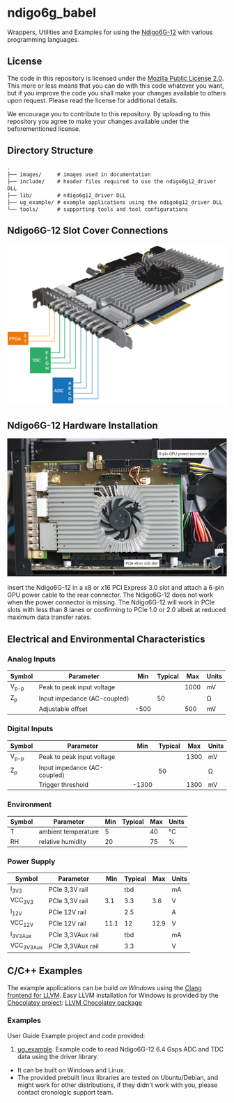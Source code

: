 # ndigo6g_babel
Wrappers, Utilities and Examples for using the [Ndigo6G-12](https://www.cronologic.de/products/adcs/ndigo6g-12) with various programming languages.

## License

The code in this repository is licensed under the [Mozilla Public License 2.0](LICENSE). This more or less means that you can do with this code whatever you want, but if you improve the code you shall make your changes available to others upon request. Please read the license for additional details. 

We encourage you to contribute to this repository. By uploading to this repository you agree to make your changes available under the beforementioned license.

## Directory Structure
    .
    ├── images/     # images used in documentation
    ├── include/    # header files required to use the ndigo6g12_driver DLL
    ├── lib/        # ndigo6g12_driver DLL
    ├── ug_example/ # example applications using the ndigo6g12_driver DLL
    └── tools/      # supporting tools and tool configurations

## Ndigo6G-12 Slot Cover Connections
![Ndigo6G-12 connections](images/Ndigo6G_connections.png)

## Ndigo6G-12 Hardware Installation
![Ndigo6G-12 hardware installation](images/ndigo6g12_hw_installation.jpg)

Insert the Ndigo6G-12 in a x8 or x16 PCI Express 3.0 slot and attach a 6-pin GPU power cable to the rear connector. The Ndigo6G-12 does not work when the power connector is missing. The Ndigo6G-12 will work in PCIe slots with less than 8 lanes or confirming to PCIe 1.0 or 2.0 albeit at reduced maximum data transfer rates.

## Electrical and Environmental Characteristics
### Analog Inputs
Symbol | Parameter | Min | Typical | Max | Units
--- | --- | --- | --- | --- | ---
V<sub>p-p</sub> | Peak to peak input voltage |  |  | 1000 | mV
Z<sub>p</sub> | Input impedance (AC-coupled) |   | 50 |   | Ω
<nbsp> | Adjustable offset | -500  |   | 500 | mV
    
### Digital Inputs
Symbol | Parameter | Min | Typical | Max | Units
--- | --- | --- | --- | --- | ---
V<sub>p-p</sub> | Peak to peak input voltage |  |  | 1300 | mV
Z<sub>p</sub> | Input impedance (AC-coupled) |   | 50 |   | Ω
<nbsp> | Trigger threshold | -1300  |   | 1300 | mV

### Environment
Symbol | Parameter | Min | Typical | Max | Units
--- | --- | --- | --- | --- | ---    
T | ambient temperature | 5 |   | 40 | °C
RH | relative humidity | 20 |   | 75 | %

### Power Supply
Symbol | Parameter | Min | Typical | Max | Units
--- | --- | --- | --- | --- | ---    
I<sub>3V3</sub> | PCIe 3,3V rail |  | tbd |  | mA
VCC<sub>3V3</sub> | PCIe 3,3V rail | 3.1 | 3.3 | 3.6 | V
I<sub>12V</sub> | PCIe 12V rail |  | 2.5 |  | A
VCC<sub>12V</sub> | PCIe 12V rail | 11.1 | 12 | 12.9 | V
I<sub>3V3Aux</sub> | PCIe 3,3VAux rail |  | tbd |  | mA
VCC<sub>3V3Aux</sub> | PCIe 3,3VAux rail |  | 3.3 |  | V


## C/C++ Examples
The example applications can be build _on Windows_ using the [Clang frontend for LLVM](https://clang.llvm.org/index.html). Easy LLVM installation for Windows is provided by the [Chocolatey project](https://chocolatey.org/): [LLVM Chocolatey package](https://community.chocolatey.org/packages/llvm)


### Examples
User Guide Example project and code provided:
1. [ug_example](./ug_example). Example code to read Ndigo6G-12 6.4 Gsps ADC and TDC data using the driver library.

* It can be built on Windows and Linux.
* The provided prebuilt linux libraries are tested on Ubuntu/Debian, and might work for other distributions, if they didn't work with you, please contact cronologic support team.
